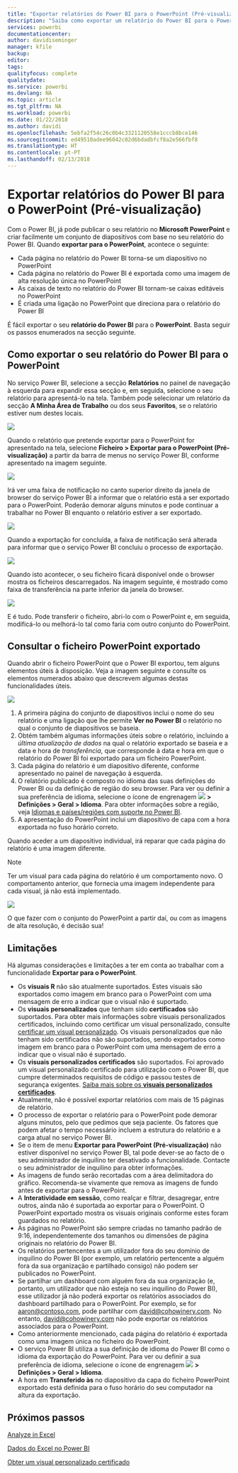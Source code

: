 ```yaml
---
title: "Exportar relatórios do Power BI para o PowerPoint (Pré-visualização)"
description: "Saiba como exportar um relatório do Power BI para o PowerPoint."
services: powerbi
documentationcenter: 
author: davidiseminger
manager: kfile
backup: 
editor: 
tags: 
qualityfocus: complete
qualitydate: 
ms.service: powerbi
ms.devlang: NA
ms.topic: article
ms.tgt_pltfrm: NA
ms.workload: powerbi
ms.date: 01/22/2018
ms.author: davidi
ms.openlocfilehash: 5ebfa2f54c26c0b4c3321120558e1cccb8bce146
ms.sourcegitcommit: ed49510adee96042c02d6bdadbfcf8a2e566fbf8
ms.translationtype: HT
ms.contentlocale: pt-PT
ms.lasthandoff: 02/13/2018
---
```

# <a name="export-reports-from-power-bi-to-powerpoint-preview"></a>Exportar relatórios do Power BI para o PowerPoint (Pré-visualização)
Com o Power BI, já pode publicar o seu relatório no **Microsoft PowerPoint** e criar facilmente um conjunto de diapositivos com base no seu relatório do Power BI. Quando **exportar para o PowerPoint**, acontece o seguinte:

* Cada página no relatório do Power BI torna-se um diapositivo no PowerPoint
* Cada página no relatório do Power BI é exportada como uma imagem de alta resolução única no PowerPoint
* As caixas de texto no relatório do Power BI tornam-se caixas editáveis no PowerPoint
* É criada uma ligação no PowerPoint que direciona para o relatório do Power BI

É fácil exportar o seu **relatório do Power BI** para o **PowerPoint**. Basta seguir os passos enumerados na secção seguinte.

## <a name="how-to-export-your-power-bi-report-to-powerpoint"></a>Como exportar o seu relatório do Power BI para o PowerPoint
No serviço Power BI, selecione a secção **Relatórios** no painel de navegação à esquerda para expandir essa secção e, em seguida, selecione o seu relatório para apresentá-lo na tela. Também pode selecionar um relatório da secção **A Minha Área de Trabalho** ou dos seus **Favoritos**, se o relatório estiver num destes locais.

![](media/service-publish-to-powerpoint/powerbi_to_powerpoint_0.png)

Quando o relatório que pretende exportar para o PowerPoint for apresentado na tela, selecione **Ficheiro > Exportar para o PowerPoint (Pré-visualização)** a partir da barra de menus no serviço Power BI, conforme apresentado na imagem seguinte.

![](media/service-publish-to-powerpoint/powerbi_to_powerpoint_1.png)

Irá ver uma faixa de notificação no canto superior direito da janela de browser do serviço Power BI a informar que o relatório está a ser exportado para o PowerPoint. Poderão demorar alguns minutos e pode continuar a trabalhar no Power BI enquanto o relatório estiver a ser exportado.

![](media/service-publish-to-powerpoint/powerbi_to_powerpoint_2.png)

Quando a exportação for concluída, a faixa de notificação será alterada para informar que o serviço Power BI concluiu o processo de exportação.

![](media/service-publish-to-powerpoint/powerbi_to_powerpoint_3.png)

Quando isto acontecer, o seu ficheiro ficará disponível onde o browser mostra os ficheiros descarregados. Na imagem seguinte, é mostrado como faixa de transferência na parte inferior da janela do browser.

![](media/service-publish-to-powerpoint/powerbi_to_powerpoint_4.png)

E é tudo. Pode transferir o ficheiro, abri-lo com o PowerPoint e, em seguida, modificá-lo ou melhorá-lo tal como faria com outro conjunto do PowerPoint.

## <a name="checking-out-your-exported-powerpoint-file"></a>Consultar o ficheiro PowerPoint exportado
Quando abrir o ficheiro PowerPoint que o Power BI exportou, tem alguns elementos úteis à disposição. Veja a imagem seguinte e consulte os elementos numerados abaixo que descrevem algumas destas funcionalidades úteis.

![](media/service-publish-to-powerpoint/powerbi_to_powerpoint_5.png)

1. A primeira página do conjunto de diapositivos inclui o nome do seu relatório e uma ligação que lhe permite **Ver no Power BI** o relatório no qual o conjunto de diapositivos se baseia.
2. Obtém também algumas informações úteis sobre o relatório, incluindo a *última atualização de dados* na qual o relatório exportado se baseia e a data e hora de *transferência*, que corresponde à data e hora em que o relatório do Power BI foi exportado para um ficheiro PowerPoint.
3. Cada página do relatório é um diapositivo diferente, conforme apresentado no painel de navegação à esquerda.
4. O relatório publicado é composto no idioma das suas definições do Power BI ou da definição de região do seu browser. Para ver ou definir a sua preferência de idioma, selecione o ícone de engrenagem ![](media/service-report-subscribe/power-bi-settings-icon.png) **> Definições > Geral > Idioma**. Para obter informações sobre a região, veja [Idiomas e países/regiões com suporte no Power BI](supported-languages-countries-regions.md).
5. A apresentação do PowerPoint inclui um diapositivo de capa com a hora exportada no fuso horário correto.

Quando aceder a um diapositivo individual, irá reparar que cada página do relatório é uma imagem diferente.

>[!NOTE]
> Ter um visual para cada página do relatório é um comportamento novo. O comportamento anterior, que fornecia uma imagem independente para cada visual, já não está implementado. 
 

![](media/service-publish-to-powerpoint/powerbi_to_powerpoint_6.png)

O que fazer com o conjunto do PowerPoint a partir daí, ou com as imagens de alta resolução, é decisão sua!

## <a name="limitations"></a>Limitações
Há algumas considerações e limitações a ter em conta ao trabalhar com a funcionalidade **Exportar para o PowerPoint**.

* Os **visuais R** não são atualmente suportados. Estes visuais são exportados como imagem em branco para o PowerPoint com uma mensagem de erro a indicar que o visual não é suportado.
* Os **visuais personalizados** que tenham sido **certificados** são suportados. Para obter mais informações sobre visuais personalizados certificados, incluindo como certificar um visual personalizado, consulte [certificar um visual personalizado](power-bi-custom-visuals-certified.md). Os visuais personalizados que não tenham sido certificados não são suportados, sendo exportados como imagem em branco para o PowerPoint com uma mensagem de erro a indicar que o visual não é suportado.
* Os **visuais personalizados certificados** são suportados. Foi aprovado um visual personalizado certificado para utilização com o Power BI, que cumpre determinados requisitos de código e passou testes de segurança exigentes. [Saiba mais sobre os **visuais personalizados certificados**](power-bi-custom-visuals-certified.md).
* Atualmente, não é possível exportar relatórios com mais de 15 páginas de relatório.
* O processo de exportar o relatório para o PowerPoint pode demorar alguns minutos, pelo que pedimos que seja paciente. Os fatores que podem afetar o tempo necessário incluem a estrutura do relatório e a carga atual no serviço Power BI.
* Se o item de menu **Exportar para PowerPoint (Pré-visualização)** não estiver disponível no serviço Power BI, tal pode dever-se ao facto de o seu administrador de inquilino ter desativado a funcionalidade. Contacte o seu administrador de inquilino para obter informações.
* As imagens de fundo serão recortadas com a área delimitadora do gráfico. Recomenda-se vivamente que remova as imagens de fundo antes de exportar para o PowerPoint.
* A **Interatividade em sessão**, como realçar e filtrar, desagregar, entre outros, ainda não é suportada ao exportar para o PowerPoint. O PowerPoint exportado mostra os visuais originais conforme estes foram guardados no relatório.
* As páginas no PowerPoint são sempre criadas no tamanho padrão de 9:16, independentemente dos tamanhos ou dimensões de página originais no relatório do Power BI.
* Os relatórios pertencentes a um utilizador fora do seu domínio de inquilino do Power BI (por exemplo, um relatório pertencente a alguém fora da sua organização e partilhado consigo) não podem ser publicados no PowerPoint.
* Se partilhar um dashboard com alguém fora da sua organização (e, portanto, um utilizador que não esteja no seu inquilino do Power BI), esse utilizador já não poderá exportar os relatórios associados do dashboard partilhado para o PowerPoint. Por exemplo, se for aaron@contoso.com, pode partilhar com david@cohowinery.com. No entanto, david@cohowinery.com não pode exportar os relatórios associados para o PowerPoint.
* Como anteriormente mencionado, cada página do relatório é exportada como uma imagem única no ficheiro do PowerPoint.
* O serviço Power BI utiliza a sua definição de idioma do Power BI como o idioma da exportação do PowerPoint. Para ver ou definir a sua preferência de idioma, selecione o ícone de engrenagem ![](media/service-report-subscribe/power-bi-settings-icon.png) **> Definições > Geral > Idioma**.
* A hora em **Transferido às** no diapositivo da capa do ficheiro PowerPoint exportado está definida para o fuso horário do seu computador na altura da exportação.

## <a name="next-steps"></a>Próximos passos
[Analyze in Excel](service-analyze-in-excel.md)

[Dados do Excel no Power BI](service-excel-workbook-files.md)

[Obter um visual personalizado certificado](power-bi-custom-visuals-certified.md)

